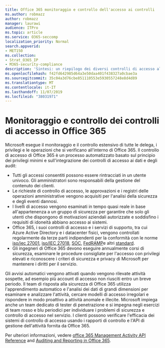 ```yaml
---
title: Office 365 monitoraggio e controllo dell'accesso ai controlli
ms.author: robmazz
author: robmazz
manager: laurawi
audience: ITPro
ms.topic: article
ms.service: O365-seccomp
localization_priority: Normal
search.appverid:
- MET150
ms.collection:
- Strat_O365_IP
- M365-security-compliance
description: 'Sintesi: un riepilogo dei diversi controlli di accesso al monitoraggio e di controllo disponibili in Office 365.'
ms.openlocfilehash: f42fd642985d64a3e50daa401f438327a0cbae3a
ms.sourcegitcommit: 35c04a3d76cbe851110553e5930557248e8d4d89
ms.translationtype: MT
ms.contentlocale: it-IT
ms.lasthandoff: 11/07/2019
ms.locfileid: "38031971"
---
```

# <a name="monitoring-and-auditing-access-controls-in-office-365"></a>Monitoraggio e controllo dei controlli di accesso in Office 365

Microsoft esegue il monitoraggio e il controllo estensivo di tutte le delega, i privilegi e le operazioni che si verificano all'interno di Office 365. Il controllo di accesso di Office 365 è un processo automatizzato basato sul principio dei privilegi minimi e sull'integrazione dei controlli di accesso ai dati e degli audit:

- Tutti gli accessi consentiti possono essere rintracciati in un utente univoco. Gli amministratori sono responsabili della gestione del contenuto dei clienti.
- Le richieste di controllo di accesso, le approvazioni e i registri delle operazioni amministrative vengono acquisiti per l'analisi della sicurezza e degli eventi dannosi.
- I livelli di accesso vengono esaminati in tempo quasi reale in base all'appartenenza a un gruppo di sicurezza per garantire che solo gli utenti che dispongono di motivazioni aziendali autorizzate e soddisfino i requisiti di idoneità abbiano accesso ai sistemi.
- Office 365, i suoi controlli di accesso e i servizi di supporto, tra cui Azure Active Directory e i datacenter fisici, vengono controllati regolarmente da terze parti indipendenti per la conformità con le norme [iso/iec 27001](https://www.microsoft.com/TrustCenter/Compliance/iso-iec-27001), [iso/IEC 27018](https://www.microsoft.com/TrustCenter/Compliance/iso-iec-27018), [SOC](https://www.microsoft.com/TrustCenter/Compliance/SOC), [FedRAMP](https://www.microsoft.com/TrustCenter/Compliance/FedRAMP)e altri [standard](https://www.microsoft.com/TrustCenter/Compliance?service=Office#Icons).
- Gli ingegneri di Office 365 devono eseguire annualmente corsi di sicurezza, esaminare le procedure consigliate per l'accesso con privilegi elevati e riconoscere i criteri di sicurezza e privacy di Microsoft per mantenere i diritti per il servizio.

Gli avvisi automatici vengono attivati quando vengono rilevate attività sospette, ad esempio più account di accesso non riusciti entro un breve periodo. Il team di risposta alla sicurezza di Office 365 utilizza l'apprendimento automatico e l'analisi dei dati di grandi dimensioni per esaminare e analizzare l'attività, cercare modelli di accesso irregolari e rispondere in modo proattivo a attività anomale e illecite. Microsoft impiega anche un team dedicato di tester di penetrazione e si impegna negli esercizi di team rosso e blu periodici per individuare i problemi di sicurezza e controllo di accesso nel servizio. I clienti possono verificare l'efficacia dei sistemi di controllo di accesso usando i rapporti di controllo e l'API di gestione dell'attività fornita da Office 365.

Per ulteriori informazioni, vedere [office 365 Management Activity API Reference](https://msdn.microsoft.com/library/office/mt227394.aspx) and [Auditing and Reporting in Office 365](office-365-auditing-and-reporting-overview.md).
